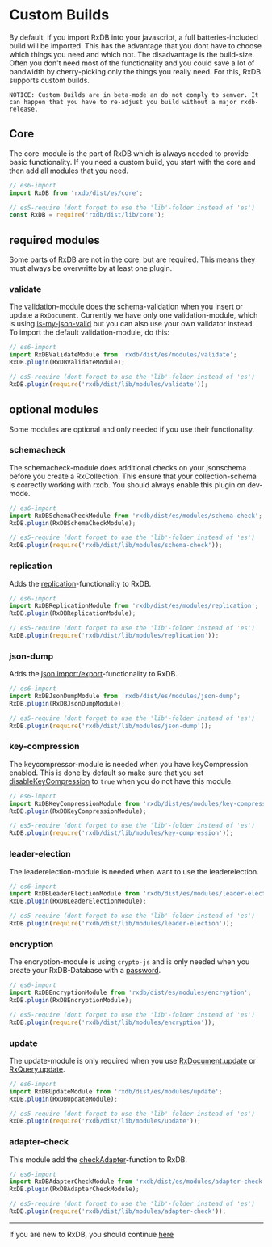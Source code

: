 # Custom Builds

By default, if you import RxDB into your javascript, a full batteries-included build will be imported. This has the advantage that you dont have to choose which things you need and which not. The disadvantage is the build-size. Often you don't need most of the functionality and you could save a lot of bandwidth by cherry-picking only the things you really need. For this, RxDB supports custom builds.

`NOTICE: Custom Builds are in beta-mode an do not comply to semver. It can happen that you have to re-adjust you build without a major rxdb-release.`

## Core

The core-module is the part of RxDB which is always needed to provide basic functionality. If you need a custom build, you start with the core and then add all modules that you need.

```javascript
// es6-import
import RxDB from 'rxdb/dist/es/core';

// es5-require (dont forget to use the 'lib'-folder instead of 'es')
const RxDB = require('rxdb/dist/lib/core');
```

## required modules

Some parts of RxDB are not in the core, but are required. This means they must always be overwritte by at least one plugin.

### validate

The validation-module does the schema-validation when you insert or update a `RxDocument`. Currently we have only one validation-module, which is using [is-my-json-valid](https://www.npmjs.com/package/is-my-json-valid) but you can also use your own validator instead. To import the default validation-module, do this:

```javascript
// es6-import
import RxDBValidateModule from 'rxdb/dist/es/modules/validate';
RxDB.plugin(RxDBValidateModule);

// es5-require (dont forget to use the 'lib'-folder instead of 'es')
RxDB.plugin(require('rxdb/dist/lib/modules/validate'));
```

## optional modules

Some modules are optional and only needed if you use their functionality.

### schemacheck

The schemacheck-module does additional checks on your jsonschema before you create a RxCollection. This ensure that your collection-schema is correctly working with rxdb. You should always enable this plugin on dev-mode.

```javascript
// es6-import
import RxDBSchemaCheckModule from 'rxdb/dist/es/modules/schema-check';
RxDB.plugin(RxDBSchemaCheckModule);

// es5-require (dont forget to use the 'lib'-folder instead of 'es')
RxDB.plugin(require('rxdb/dist/lib/modules/schema-check'));
```

### replication

Adds the [replication](./replication.html)-functionality to RxDB.

```javascript
// es6-import
import RxDBReplicationModule from 'rxdb/dist/es/modules/replication';
RxDB.plugin(RxDBReplicationModule);

// es5-require (dont forget to use the 'lib'-folder instead of 'es')
RxDB.plugin(require('rxdb/dist/lib/modules/replication'));
```

### json-dump

Adds the [json import/export](./rx-database.html+dump)-functionality to RxDB.

```javascript
// es6-import
import RxDBJsonDumpModule from 'rxdb/dist/es/modules/json-dump';
RxDB.plugin(RxDBJsonDumpModule);

// es5-require (dont forget to use the 'lib'-folder instead of 'es')
RxDB.plugin(require('rxdb/dist/lib/modules/json-dump'));
```

### key-compression

The keycompressor-module is needed when you have keyCompression enabled. This is done by default so make sure that you set [disableKeyCompression](./rx-schema.html#disablekeycompression) to `true` when you do not have this module.

```javascript
// es6-import
import RxDBKeyCompressionModule from 'rxdb/dist/es/modules/key-compression';
RxDB.plugin(RxDBKeyCompressionModule);

// es5-require (dont forget to use the 'lib'-folder instead of 'es')
RxDB.plugin(require('rxdb/dist/lib/modules/key-compression'));
```

### leader-election

The leaderelection-module is needed when want to use the leaderelection.

```javascript
// es6-import
import RxDBLeaderElectionModule from 'rxdb/dist/es/modules/leader-election';
RxDB.plugin(RxDBLeaderElectionModule);

// es5-require (dont forget to use the 'lib'-folder instead of 'es')
RxDB.plugin(require('rxdb/dist/lib/modules/leader-election'));
```

### encryption

The encryption-module is using `crypto-js` and is only needed when you create your RxDB-Database with a [password](./rx-database.md#password-optional).

```javascript
// es6-import
import RxDBEncryptionModule from 'rxdb/dist/es/modules/encryption';
RxDB.plugin(RxDBEncryptionModule);

// es5-require (dont forget to use the 'lib'-folder instead of 'es')
RxDB.plugin(require('rxdb/dist/lib/modules/encryption'));
```

### update

The update-module is only required when you use [RxDocument.update](./rx-document.md#update) or [RxQuery.update](./rx-query.md#update).

```javascript
// es6-import
import RxDBUpdateModule from 'rxdb/dist/es/modules/update';
RxDB.plugin(RxDBUpdateModule);

// es5-require (dont forget to use the 'lib'-folder instead of 'es')
RxDB.plugin(require('rxdb/dist/lib/modules/update'));
```

### adapter-check

This module add the [checkAdapter](./rx-database.html#checkadapter)-function to RxDB.

```javascript
// es6-import
import RxDBAdapterCheckModule from 'rxdb/dist/es/modules/adapter-check';
RxDB.plugin(RxDBAdapterCheckModule);

// es5-require (dont forget to use the 'lib'-folder instead of 'es')
RxDB.plugin(require('rxdb/dist/lib/modules/adapter-check'));
```

--------------------------------------------------------------------------------

If you are new to RxDB, you should continue [here](./plugins.md)
